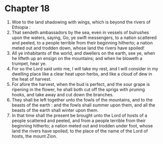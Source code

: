 # Chapter 18

1. Woe to the land shadowing with wings, which is beyond the rivers of Ethiopia :
2. That sendeth ambassadors by the sea, even in vessels of bulrushes upon the waters, saying, Go, ye swift messengers, to a nation scattered and peeled, to a people terrible from their beginning hitherto; a nation meted out and trodden down, whose land the rivers have spoiled!
3. All ye inhabitants of the world, and dwellers on the earth, see ye, when he lifteth up an ensign on the mountains; and when he bloweth a trumpet, hear ye.
4. For so the Lord said unto me, I will take my rest, and I will consider in my dwelling place like a clear heat upon herbs, and like a cloud of dew in the heat of harvest.
5. For afore the harvest, when the bud is perfect, and the sour grape is ripening in the flower, he shall both cut off the sprigs with pruning hooks, and take away and cut down the branches.
6. They shall be left together unto the fowls of the mountains, and to the beasts of the earth : and the fowls shall summer upon them, and all the beasts of the earth shall winter upon them.
7. In that time shall the present be brought unto the Lord of hosts of a people scattered and peeled, and from a people terrible from their beginning hitherto; a nation meted out and trodden under foot, whose land the rivers have spoiled, to the place of the name of the Lord of hosts, the mount Zion.

